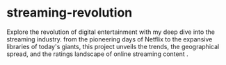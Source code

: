 # streaming-revolution
Explore the revolution of digital entertainment with my deep dive into the streaming industry. from the pioneering days of Netflix to the expansive libraries of today's giants, this project unveils the trends, the geographical spread, and the ratings landscape of online streaming content .
